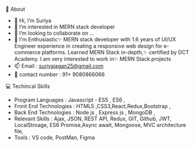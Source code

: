 👲 About
- 👋 Hi, I’m Suriya
- 👀 I’m interested in MERN stack developer 
- 💞️ I’m looking to collaborate on ...
- 📑 I'm Enthusiastic✨ MERN stack developer with 1.6 years of UI/UX Engineer experience in creating a responsive web design for e-commerce platforms.
      Learned MERN Stack in-depth,✨ certified by DCT Academy. I am very interested to work in✨ MERN Stack projects
- 📫 Email : suriyajagan25@gmail.com
- 📱 contact number : 91+ 9080866066 

💻 Techincal Skills
- Program Languages : Javascript - ES5 , ES6 ,
- Front End Technologies : HTML5 ,CSS3,React,Redux,Bootstrap ,
- Back End Technologies : Node js , Express js , MongoDB ,
- Relevant Skills : Ajax, JSON, REST API, Redux, GIT,  Github, JWT, LocalStroage, ES6 Promise,Async await, Mongoose, MVC architecture file,
- Tools : VS code, PostMan, Figma
<!---
Enthusiastic✨ MERN stack developer with 1.6 years of UI/UX Engineer experience in creating a responsive web design for e-commerce platforms.
Learned MERN Stack in-depth,✨ certified by DCT Academy. I am very interested to work in✨ MERN Stack projects
--->
